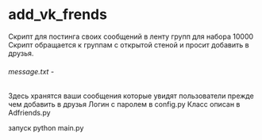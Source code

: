 # add_vk_frends
Скрипт для постинга своих сообщений в ленту групп для набора 10000
Скрипт обращается к группам с открытой стеной и просит добавить в друзья.
###### message.txt - 
Здесь хранятся ваши сообщения которые увидят пользователи прежде чем добавить в друзья
Логин с паролем в config.py
Класс описан в Adfriends.py

запуск python main.py
